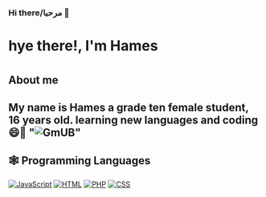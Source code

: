 ### Hi there/مرحبا 👋

<h1>hye there!, I'm Hames <h1>

  <h2>About me<h2>

 My name is Hames a grade ten female student, 16 years old. learning new languages and coding 😄🌱
"![GmUB](https://github.com/Hames-al-sharoa/Hames-al-sharoa/assets/159185115/ae9f4130-9886-4efe-93b5-2dd5c6fa3965)"





<h2>🕸️ Programming Languages </h2>

  <a href="https://github.com/search?q=userhames.al-sharoa+language%3Abash"><img alt="JavaScript" src="https://img.shields.io/badge/JavaScript-F7DF1E.svg?logo=javascript&logoColor=white"></a>
  <a href="https://github.com/search?q=userhames.al-sharoa+language%3Abash"><img alt="HTML" src="https://img.shields.io/badge/HTML-E34F26.svg?logo=html5&logoColor=white"></a>
  <a href="https://github.com/search?q=userhames.al-sharoa+language%3Abash"><img alt="PHP" src="https://img.shields.io/badge/PHP-%23777BB4.svg?logo=php&logoColor=black"></a>
  <a href="https://github.com/search?q=userhames.al-sharoa+language%3Abash"><img alt="CSS" src="https://img.shields.io/badge/CSS-1572B6.svg?logo=css3&logoColor=white"></a>

